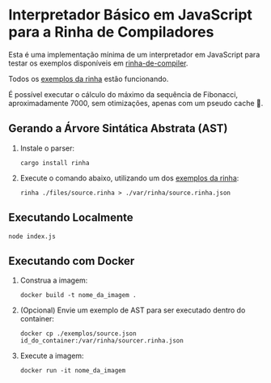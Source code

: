 # Interpretador Básico em JavaScript para a Rinha de Compiladores

Esta é uma implementação mínima de um interpretador em JavaScript para testar os exemplos disponíveis em [rinha-de-compiler](https://github.com/aripiprazole/rinha-de-compiler).

Todos os [exemplos da rinha](https://github.com/aripiprazole/rinha-de-compiler/tree/main/files) estão funcionando.

É possível executar o cálculo do máximo da sequência de Fibonacci, aproximadamente 7000, sem otimizações, apenas com um pseudo cache 🫠.

## Gerando a Árvore Sintática Abstrata (AST)

1. Instale o parser:
    ```shell
    cargo install rinha
    ```
2. Execute o comando abaixo, utilizando um dos [exemplos da rinha](https://github.com/aripiprazole/rinha-de-compiler/tree/main/files):
    ```shell
    rinha ./files/source.rinha > ./var/rinha/source.rinha.json
    ```

## Executando Localmente

```shell
node index.js
```

## Executando com Docker

1. Construa a imagem:
    ```shell
    docker build -t nome_da_imagem .
    ```
2. (Opcional) Envie um exemplo de AST para ser executado dentro do container:
    ```shell
    docker cp ./exemplos/source.json id_do_container:/var/rinha/sourcer.rinha.json
    ```
3. Execute a imagem:
    ```shell
    docker run -it nome_da_imagem
    ```
